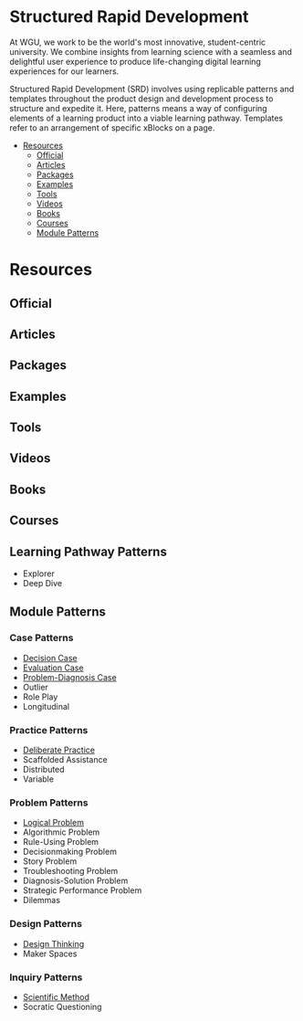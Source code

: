 # Structured Rapid Development

At WGU, we work to be the world's most innovative, student-centric university. We combine insights from learning science with a seamless and delightful user experience to produce life-changing digital learning experiences for our learners.

Structured Rapid Development (SRD) involves using replicable patterns and templates throughout the product design and development process to structure and expedite it. Here, patterns means a way of configuring elements of a learning product into a viable learning pathway. Templates refer to an arrangement of specific xBlocks on a page. 


- [Resources](#resources)
  - [Official](#official)
  - [Articles](#articles)
  - [Packages](#packages)
  - [Examples](#examples)
  - [Tools](#tools)
  - [Videos](#videos)
  - [Books](#books)
  - [Courses](#courses)
  - [Module Patterns](#module-patterns)

# Resources
## Official
## Articles
## Packages
## Examples
## Tools
## Videos
## Books
## Courses

## Learning Pathway Patterns
- Explorer
- Deep Dive

## Module Patterns
### Case Patterns
- [Decision Case](./patterns/cases/DecisionCase.md)
- [Evaluation Case](./patterns/cases/EvaluationCase.md)
- [Problem-Diagnosis Case](./patterns/cases/ProblemDiagnosisCase.md)
- Outlier
- Role Play
- Longitudinal

### Practice Patterns
- [Deliberate Practice](./patterns/practice/DeliberatePractice.md)
- Scaffolded Assistance
- Distributed
- Variable

### Problem Patterns
- [Logical Problem](./patterns/problems/LogicalProblem.md)
- Algorithmic Problem
- Rule-Using Problem
- Decisionmaking Problem
- Story Problem
- Troubleshooting Problem
- Diagnosis-Solution Problem
- Strategic Performance Problem
- Dilemmas

### Design Patterns
- [Design Thinking](./patterns/design/DesignThinking.md)
- Maker Spaces

### Inquiry Patterns
- [Scientific Method](./patterns/inquiry/ScientificMethod.md)
- Socratic Questioning
